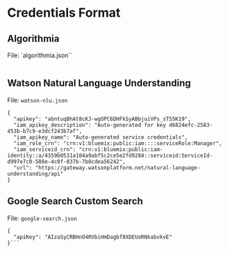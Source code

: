 # Credentials Format

## Algorithmia
File: `algorithmia.json``

```
```

## Watson Natural Language Understanding
File: `watson-nlu.json`

```
{
  "apikey": "abntuqBhAt8cKJ-wgOPC6DHFkSyABbjuiVPs_sT55K19",
  "iam_apikey_description": "Auto-generated for key d6824efc-2583-453b-b7c9-e3dcf243b7af",
  "iam_apikey_name": "Auto-generated service credentials",
  "iam_role_crn": "crn:v1:bluemix:public:iam::::serviceRole:Manager",
  "iam_serviceid_crn": "crn:v1:bluemix:public:iam-identity::a/4359b0531a104a9abf5c2ce5e2fd9284::serviceid:ServiceId-d997e7c0-588e-4c0f-837b-7b8cdea56242",
  "url": "https://gateway.watsonplatform.net/natural-language-understanding/api"
}
```

## Google Search Custom Search
File: `google-search.json`

```
{
  "apiKey": "AIzaSyCRBHnO4RVbiHmDagbf8XDEUoRNkabvkvE"
}```